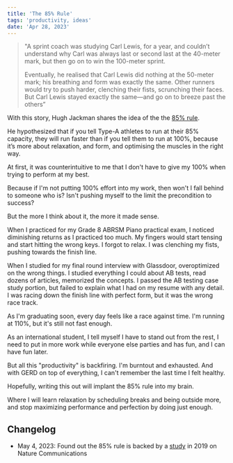 ```yaml
---
title: 'The 85% Rule'
tags: 'productivity, ideas'
date: 'Apr 28, 2023'
---
```


> "A sprint coach was studying Carl Lewis, for a year, and couldn’t understand why Carl was always last or second last at the 40-meter mark, but then go on to win the 100-meter sprint.
>
> Eventually, he realised that Carl Lewis did nothing at the 50-meter mark; his breathing and form was exactly the same. Other runners would try to push harder, clenching their fists, scrunching their faces. But Carl Lewis stayed exactly the same—and go on to breeze past the others”

With this story, Hugh Jackman shares the idea of the the [85% rule](https://tim.blog/2020/06/26/hugh-jackman/).

He hypothesized that if you tell Type-A athletes to run at their 85% capacity, they will run faster than if you tell them to run at 100%, because it’s more about relaxation, and form, and optimising the muscles in the right way.

At first, it was counterintuitive to me that I don't have to give my 100% when trying to perform at my best.

Because if I'm not putting 100% effort into my work, then won't I fall behind to someone who is? Isn't pushing myself to the limit the precondition to success?

But the more I think about it, the more it made sense.

When I practiced for my Grade 8 ABRSM Piano practical exam, I noticed diminishing returns as I practiced too much. My fingers would start tensing and start hitting the wrong keys. I forgot to relax. I was clenching my fists, pushing towards the finish line.

When I studied for my final round interview with Glassdoor, overoptimized on the wrong things. I studied everything I could about AB tests, read dozens of articles, memorized the concepts. I passed the AB testing case study portion, but failed to explain what I had on my resume with any detail. I was racing down the finish line with perfect form, but it was the wrong race track.

As I'm graduating soon, every day feels like a race against time. I'm running at 110%, but it's still not fast enough.

As an international student, I tell myself I have to stand out from the rest, I need to put in more work while everyone else parties and has fun, and I can have fun later.

But all this "productivity" is backfiring. I'm burntout and exhausted. And with GERD on top of everything, I can't remember the last time I felt healthy.

Hopefully, writing this out will implant the 85% rule into my brain.

Where I will learn relaxation by scheduling breaks and being outside more, and stop maximizing performance and perfection by doing just enough.

## Changelog

- May 4, 2023: Found out the 85% rule is backed by a [study](https://www.nature.com/articles/s41467-019-12552-4) in 2019 on Nature Communications
